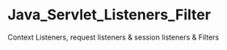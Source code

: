 # Java_Servlet_Listeners_Filter
Context Listeners, request listeners &amp; session listeners &amp; Filters

